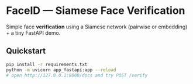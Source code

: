 ﻿# FaceID — Siamese Face Verification

Simple face **verification** using a Siamese network (pairwise or embedding) + a tiny FastAPI demo.

## Quickstart
```bash
pip install -r requirements.txt
python -m uvicorn app_fastapi:app --reload
# open http://127.0.0.1:8000/docs and try POST /verify